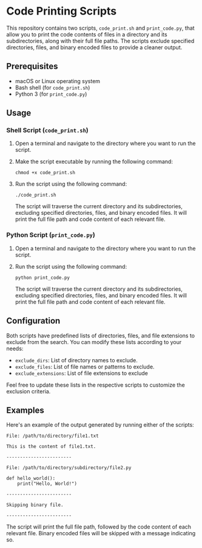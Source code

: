 # Code Printing Scripts

This repository contains two scripts, `code_print.sh` and `print_code.py`, that allow you to print the code contents of files in a directory and its subdirectories, along with their full file paths. The scripts exclude specified directories, files, and binary encoded files to provide a cleaner output.

## Prerequisites

- macOS or Linux operating system
- Bash shell (for `code_print.sh`)
- Python 3 (for `print_code.py`)

## Usage

### Shell Script (`code_print.sh`)

1. Open a terminal and navigate to the directory where you want to run the script.

2. Make the script executable by running the following command:
   ```
   chmod +x code_print.sh
   ```

3. Run the script using the following command:
   ```
   ./code_print.sh
   ```

   The script will traverse the current directory and its subdirectories, excluding specified directories, files, and binary encoded files. It will print the full file path and code content of each relevant file.

### Python Script (`print_code.py`)

1. Open a terminal and navigate to the directory where you want to run the script.

2. Run the script using the following command:
   ```
   python print_code.py
   ```

   The script will traverse the current directory and its subdirectories, excluding specified directories, files, and binary encoded files. It will print the full file path and code content of each relevant file.

## Configuration

Both scripts have predefined lists of directories, files, and file extensions to exclude from the search. You can modify these lists according to your needs:

- `exclude_dirs`: List of directory names to exclude.
- `exclude_files`: List of file names or patterns to exclude.
- `exclude_extensions`: List of file extensions to exclude 

Feel free to update these lists in the respective scripts to customize the exclusion criteria.

## Examples

Here's an example of the output generated by running either of the scripts:

```
File: /path/to/directory/file1.txt

This is the content of file1.txt.

------------------------

File: /path/to/directory/subdirectory/file2.py

def hello_world():
    print("Hello, World!")

------------------------

Skipping binary file.

------------------------
```

The script will print the full file path, followed by the code content of each relevant file. Binary encoded files will be skipped with a message indicating so.
